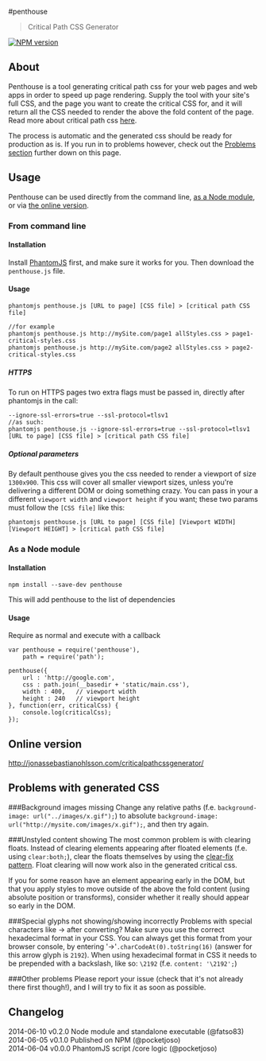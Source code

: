 #penthouse
> Critical Path CSS Generator

[![NPM version](https://badge.fury.io/js/penthouse.svg)](http://badge.fury.io/js/penthouse)

## About
Penthouse is a tool generating critical path css for your web pages and web apps in order to speed up page rendering. Supply the tool with your site's full CSS, and the page you want to create the critical CSS for, and it will return all the CSS needed to render the above the fold content of the page. Read more about critical path css [here](http://www.phpied.com/css-and-the-critical-path/).

The process is automatic and the generated css should be ready for production as is. If you run in to problems however, check out the [Problems section](https://github.com/pocketjoso/penthouse/#problems-with-generated-css) further down on this page.

## Usage

Penthouse can be used directly from the command line, [as a Node module](https://github.com/pocketjoso/penthouse/#as-a-node-module), or via [the online version](https://github.com/pocketjoso/penthouse#online-version).

### From command line

#### Installation

Install [PhantomJS](https://github.com/ariya/phantomjs) first, and make sure it works for you. Then download the `penthouse.js` file.

#### Usage

	phantomjs penthouse.js [URL to page] [CSS file] > [critical path CSS file]
	
	//for example
	phantomjs penthouse.js http://mySite.com/page1 allStyles.css > page1-critical-styles.css
	phantomjs penthouse.js http://mySite.com/page2 allStyles.css > page2-critical-styles.css

##### HTTPS	

To run on HTTPS pages two extra flags must be passed in, directly after phantomjs in the call:

	--ignore-ssl-errors=true --ssl-protocol=tlsv1
	//as such:
	phantomjs penthouse.js --ignore-ssl-errors=true --ssl-protocol=tlsv1 [URL to page] [CSS file] > [critical path CSS file]

##### Optional parameters
By default penthouse gives you the css needed to render a viewport of size `1300x900`. This css will cover all smaller viewport sizes, unless you're delivering a different DOM or doing something crazy. You can pass in your a different `viewport width` and `viewport height` if you want; these two params must follow the `[CSS file]` like this:

	phantomjs penthouse.js [URL to page] [CSS file] [Viewport WIDTH] [Viewport HEIGHT] > [critical path CSS file]


### As a Node module

#### Installation

    npm install --save-dev penthouse

This will add penthouse to the list of dependencies

#### Usage

Require as normal and execute with a callback

    var penthouse = require('penthouse'),
        path = require('path');

    penthouse({
        url : 'http://google.com',
        css : path.join(__basedir + 'static/main.css'),
        width : 400,   // viewport width
        height : 240   // viewport height
    }, function(err, criticalCss) {
        console.log(criticalCss);
    });

## Online version
http://jonassebastianohlsson.com/criticalpathcssgenerator/


## Problems with generated CSS

###Background images missing
Change any relative paths (f.e. `background-image: url("../images/x.gif");`) to absolute `background-image: url("http://mysite.com/images/x.gif");`, and then try again.

###Unstyled content showing
The most common problem is with clearing floats. Instead of clearing elements appearing after floated elements (f.e. using `clear:both;`), clear the floats themselves by using the [clear-fix pattern](http://css-tricks.com/snippets/css/clear-fix/). Float clearing will now work also in the generated critical css.

If you for some reason have an element appearing early in the DOM, but that you apply styles to move outside of the above the fold content (using absolute position or transforms), consider whether it really should appear so early in the DOM.

###Special glyphs not showing/showing incorrectly
Problems with special characters like &#8594; after converting? Make sure you use the correct hexadecimal format in your CSS. You can always get this format from your browser console, by entering '&#8594;'`.charCodeAt(0).toString(16)` (answer for this arrow glyph is `2192`). When using hexadecimal format in CSS it needs to be prepended with a backslash, like so: `\2192` (f.e. `content: '\2192';`)

###Other problems
Please report your issue (check that it's not already there first though!), and I will try to fix it as soon as possible.

## Changelog
2014-06-10    v0.2.0    Node module and standalone executable (@fatso83)  
2014-06-05    v0.1.0    Published on NPM (@pocketjoso)  
2014-06-04    v0.0.0    PhantomJS script /core logic (@pocketjoso)
